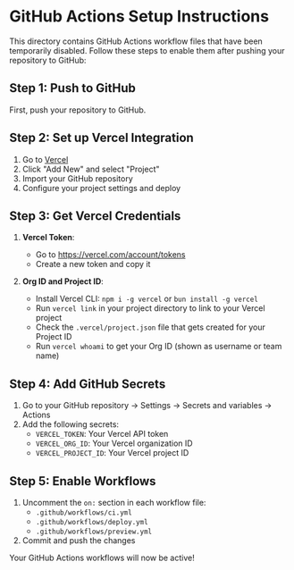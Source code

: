 # GitHub Actions Setup Instructions

This directory contains GitHub Actions workflow files that have been temporarily disabled. Follow these steps to enable them after pushing your repository to GitHub:

## Step 1: Push to GitHub
First, push your repository to GitHub.

## Step 2: Set up Vercel Integration
1. Go to [Vercel](https://vercel.com/dashboard)
2. Click "Add New" and select "Project"
3. Import your GitHub repository
4. Configure your project settings and deploy

## Step 3: Get Vercel Credentials
1. **Vercel Token**:
   - Go to https://vercel.com/account/tokens
   - Create a new token and copy it

2. **Org ID and Project ID**:
   - Install Vercel CLI: `npm i -g vercel` or `bun install -g vercel`
   - Run `vercel link` in your project directory to link to your Vercel project
   - Check the `.vercel/project.json` file that gets created for your Project ID
   - Run `vercel whoami` to get your Org ID (shown as username or team name)

## Step 4: Add GitHub Secrets
1. Go to your GitHub repository → Settings → Secrets and variables → Actions
2. Add the following secrets:
   - `VERCEL_TOKEN`: Your Vercel API token
   - `VERCEL_ORG_ID`: Your Vercel organization ID
   - `VERCEL_PROJECT_ID`: Your Vercel project ID

## Step 5: Enable Workflows
1. Uncomment the `on:` section in each workflow file:
   - `.github/workflows/ci.yml`
   - `.github/workflows/deploy.yml`
   - `.github/workflows/preview.yml`
2. Commit and push the changes

Your GitHub Actions workflows will now be active! 
